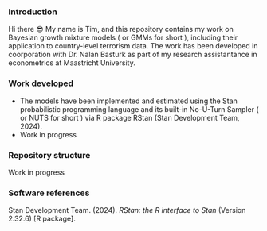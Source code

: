 ### Introduction
Hi there :sunglasses: My name is Tim, and this repository contains my work on Bayesian growth mixture models ( or GMMs for short ), including their application to country-level terrorism data. The work has been developed in coorporation with Dr. Nalan Basturk as part of my research assistantance in econometrics at Maastricht University.

### Work developed
* The models have been implemented and estimated using the Stan probabilistic programming language and its built-in No-U-Turn Sampler ( or NUTS for short ) via R package RStan (Stan Development Team, 2024).
* Work in progress

### Repository structure
Work in progress

### Software references
Stan Development Team. (2024). *RStan: the R interface to Stan* (Version 2.32.6) [R package].


